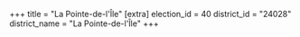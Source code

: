 +++
title = "La Pointe-de-l'Île"
[extra]
election_id = 40
district_id = "24028"
district_name = "La Pointe-de-l'Île"
+++
